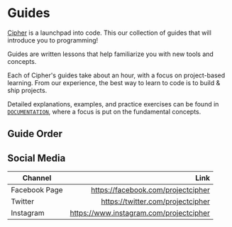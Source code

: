 # Guides

[Cipher](http://projectcipher.io) is a launchpad into code. This our collection of guides that will introduce you to programming!

Guides are written lessons that help familiarize you with new tools and concepts.

Each of Cipher's guides take about an hour, with a focus on project-based learning. From our experience, the best way to learn to code is to build & ship projects.

Detailed explanations, examples, and practice exercises can be found in [`DOCUMENTATION`](guides/DOCUMENTATION.md), where a focus is put on the fundamental concepts.


## Guide Order



## Social Media

| Channel        | Link          |
| ------------- | -------------:|
| Facebook Page     | https://facebook.com/projectcipher |
| Twitter       | https://twitter.com/projectcipher |
| Instagram     | https://www.instagram.com/projectcipher |

